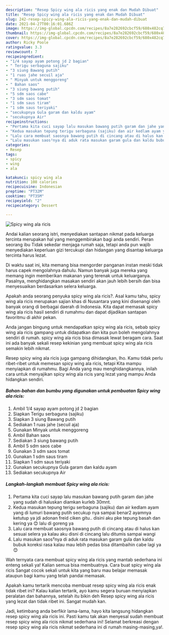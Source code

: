 ```yaml
---
description: "Resep Spicy wing ala ricis yang enak dan Mudah Dibuat"
title: "Resep Spicy wing ala ricis yang enak dan Mudah Dibuat"
slug: 242-resep-spicy-wing-ala-ricis-yang-enak-dan-mudah-dibuat
date: 2021-04-27T00:16:01.686Z
image: https://img-global.cpcdn.com/recipes/8a7e282692cbcf59/680x482cq70/spicy-wing-ala-ricis-foto-resep-utama.jpg
thumbnail: https://img-global.cpcdn.com/recipes/8a7e282692cbcf59/680x482cq70/spicy-wing-ala-ricis-foto-resep-utama.jpg
cover: https://img-global.cpcdn.com/recipes/8a7e282692cbcf59/680x482cq70/spicy-wing-ala-ricis-foto-resep-utama.jpg
author: Ricky Poole
ratingvalue: 3.3
reviewcount: 7
recipeingredient:
- "1/4 sayap ayam potong jd 2 bagian"
- " Terigu serbaguna sajiku"
- "3 siung Bawang putih"
- "1 ruas jahe secuil aja"
- " Minyak untuk menggoreng"
- " Bahan saos"
- "3 siung bawang putih"
- "5 sdm saos cabe"
- "3 sdm saos tomat"
- "1 sdm saus tiram"
- "1 sdm saus teriyaki"
- "secukupnya Gula garam dan kaldu ayam"
- "secukupnya Air"
recipeinstructions:
- "Pertama kita cuci sayap lalu masukan bawang putih garam dan jahe yang sudah di haluskan diamkan kurleb 30mnt."
- "Kedua masukan tepung terigu serbaguna (sajiku) dan air kedlam ayam yang di lumuri bawang putih secukup nya sampai benar2 ayamnya ketutup ya jdi adonan freid ciken gitu.. disini aku pke tepung basah dan kering ya 😊 lalu di goreng ya"
- "Lalu cara membuat saosnya bawang putih di cincang atau di halus kan sesuai selera ya kalau aku disni di cincang lalu ditumis sampai wangi"
- "Lalu masukan saos²nya di aduk rata masukan garam gula dan kaldu bubuk koreksi rasa kalau mau lebih pedas bisa ditambaihin cabe lagi ya😊"
categories:
- Resep
tags:
- spicy
- wing
- ala

katakunci: spicy wing ala 
nutrition: 108 calories
recipecuisine: Indonesian
preptime: "PT32M"
cooktime: "PT35M"
recipeyield: "2"
recipecategory: Dessert

---
```



![Spicy wing ala ricis](https://img-global.cpcdn.com/recipes/8a7e282692cbcf59/680x482cq70/spicy-wing-ala-ricis-foto-resep-utama.jpg)

Andai kalian seorang istri, menyediakan santapan nikmat pada keluarga tercinta merupakan hal yang menggembirakan bagi anda sendiri. Peran seorang ibu Tidak sekedar menjaga rumah saja, tetapi anda pun wajib menyediakan keperluan gizi tercukupi dan hidangan yang disantap keluarga tercinta harus lezat.

Di waktu  saat ini, kita memang bisa mengorder panganan instan meski tidak harus capek mengolahnya dahulu. Namun banyak juga mereka yang memang ingin memberikan makanan yang terenak untuk keluarganya. Pasalnya, menghidangkan masakan sendiri akan jauh lebih bersih dan bisa menyesuaikan berdasarkan selera keluarga. 



Apakah anda seorang penyuka spicy wing ala ricis?. Asal kamu tahu, spicy wing ala ricis merupakan sajian khas di Nusantara yang kini disenangi oleh banyak orang di berbagai daerah di Indonesia. Kita dapat memasak spicy wing ala ricis hasil sendiri di rumahmu dan dapat dijadikan santapan favoritmu di akhir pekan.

Anda jangan bingung untuk mendapatkan spicy wing ala ricis, sebab spicy wing ala ricis gampang untuk didapatkan dan kita pun boleh mengolahnya sendiri di rumah. spicy wing ala ricis bisa dimasak lewat beragam cara. Saat ini ada banyak sekali resep kekinian yang membuat spicy wing ala ricis semakin lebih nikmat.

Resep spicy wing ala ricis juga gampang dihidangkan, lho. Kamu tidak perlu ribet-ribet untuk memesan spicy wing ala ricis, tetapi Kita mampu menyiapkan di rumahmu. Bagi Anda yang mau menghidangkannya, inilah cara untuk menyajikan spicy wing ala ricis yang lezat yang mampu Anda hidangkan sendiri.

<!--inarticleads1-->

##### Bahan-bahan dan bumbu yang digunakan untuk pembuatan Spicy wing ala ricis:

1. Ambil 1/4 sayap ayam potong jd 2 bagian
1. Siapkan  Terigu serbaguna (sajiku)
1. Siapkan 3 siung Bawang putih
1. Sediakan 1 ruas jahe (secuil aja)
1. Gunakan  Minyak untuk menggoreng
1. Ambil  Bahan saos
1. Sediakan 3 siung bawang putih
1. Ambil 5 sdm saos cabe
1. Gunakan 3 sdm saos tomat
1. Gunakan 1 sdm saus tiram
1. Siapkan 1 sdm saus teriyaki
1. Gunakan secukupnya Gula garam dan kaldu ayam
1. Sediakan secukupnya Air




<!--inarticleads2-->

##### Langkah-langkah membuat Spicy wing ala ricis:

1. Pertama kita cuci sayap lalu masukan bawang putih garam dan jahe yang sudah di haluskan diamkan kurleb 30mnt.
1. Kedua masukan tepung terigu serbaguna (sajiku) dan air kedlam ayam yang di lumuri bawang putih secukup nya sampai benar2 ayamnya ketutup ya jdi adonan freid ciken gitu.. disini aku pke tepung basah dan kering ya 😊 lalu di goreng ya
1. Lalu cara membuat saosnya bawang putih di cincang atau di halus kan sesuai selera ya kalau aku disni di cincang lalu ditumis sampai wangi
1. Lalu masukan saos²nya di aduk rata masukan garam gula dan kaldu bubuk koreksi rasa kalau mau lebih pedas bisa ditambaihin cabe lagi ya😊




Wah ternyata cara membuat spicy wing ala ricis yang mantab sederhana ini enteng sekali ya! Kalian semua bisa membuatnya. Cara buat spicy wing ala ricis Sangat cocok sekali untuk kita yang baru mau belajar memasak ataupun bagi kamu yang telah pandai memasak.

Apakah kamu tertarik mencoba membuat resep spicy wing ala ricis enak tidak ribet ini? Kalau kalian tertarik, ayo kamu segera buruan menyiapkan peralatan dan bahannya, setelah itu bikin deh Resep spicy wing ala ricis yang lezat dan tidak ribet ini. Sangat mudah kan. 

Jadi, ketimbang anda berfikir lama-lama, hayo kita langsung hidangkan resep spicy wing ala ricis ini. Pasti kamu tak akan menyesal sudah membuat resep spicy wing ala ricis nikmat sederhana ini! Selamat berkreasi dengan resep spicy wing ala ricis nikmat sederhana ini di rumah masing-masing,ya!.

